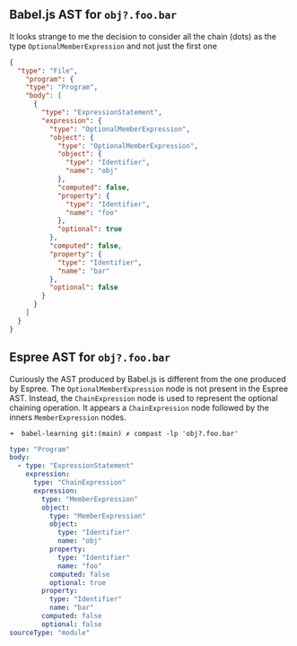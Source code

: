 ## Babel.js  AST for `obj?.foo.bar`

It looks strange to me the decision to consider  all the chain (dots) as the type 
`OptionalMemberExpression` and not just the first one

```json
{
  "type": "File",
    "program": {
    "type": "Program",
    "body": [
      {
        "type": "ExpressionStatement",
        "expression": {
          "type": "OptionalMemberExpression",
          "object": {
            "type": "OptionalMemberExpression",
            "object": {
              "type": "Identifier",
              "name": "obj"
            },
            "computed": false,
            "property": {
              "type": "Identifier",
              "name": "foo"
            },
            "optional": true
          },
          "computed": false,
          "property": {
            "type": "Identifier",
            "name": "bar"
          },
          "optional": false
        }
      }
    ]
  }
}
```

## Espree AST for `obj?.foo.bar`

Curiously the AST produced by Babel.js is different from the one produced by Espree. The `OptionalMemberExpression` node is not present in the Espree AST. Instead, the `ChainExpression` node is used to represent the optional chaining operation. It appears a `ChainExpression` node followed by the inners `MemberExpression` nodes.


`➜  babel-learning git:(main) ✗ compast -lp 'obj?.foo.bar'`
```yml
type: "Program"
body:
  - type: "ExpressionStatement"
    expression:
      type: "ChainExpression"
      expression:
        type: "MemberExpression"
        object:
          type: "MemberExpression"
          object:
            type: "Identifier"
            name: "obj"
          property:
            type: "Identifier"
            name: "foo"
          computed: false
          optional: true
        property:
          type: "Identifier"
          name: "bar"
        computed: false
        optional: false
sourceType: "module"
```